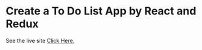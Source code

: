 # Create a To Do List App by React and Redux

See the live site [Click Here.](https://redux-todo-app-by-khanmohammadimran.netlify.app/)
